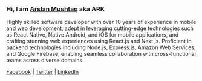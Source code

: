 
### Hi, I am [Arslan Mushtaq]([arslanark@gmail.com](http://arslanmushtaq.com)) aka ARK

Highly skilled software developer with over 10 years of experience in mobile and web development, adept in leveraging cutting-edge technologies such as React Native, Native Android, and iOS for mobile applications, and crafting stunning web experiences using React.js and Next.js. Proficient in backend technologies including Node.js, Express.js, Amazon Web Services, and Google Firebase, enabling seamless collaboration with cross-functional teams across diverse domains.


[Facebook](https://www.facebook.com/devmrark) | [Twitter](https://www.twitter.com/mrarslanark) | [LinkedIn](https://linkedin.com/in/mrarslanark)
